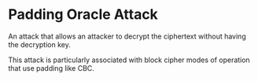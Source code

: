 # Padding Oracle Attack

An attack that allows an attacker to decrypt the ciphertext without having the decryption key.

This attack is particularly associated with block cipher modes of operation that use padding like CBC.
